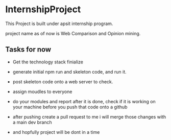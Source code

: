 # InternshipProject
This Project is built under apsit internship program.

project name as of now is Web Comparison and Opinion mining. 

## Tasks for now 
  * Get the technology stack finialize
  * generate initial npm run and skeleton code, and run it.
  * post skeleton code onto a web server to check.
  * assign moudles to everyone
  * do your modules and report after it is done, check if it is working on your machine before you push that code onto a github
  * after pushing create a pull request to me i will merge those changes with a main dev branch

  * and hopfully project will be dont in a time
